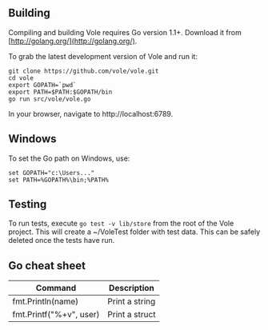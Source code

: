 Building
--------

Compiling and building Vole requires Go version 1.1+. Download it from [http://golang.org/](http://golang.org/).

To grab the latest development version of Vole and run it:

    git clone https://github.com/vole/vole.git
    cd vole
    export GOPATH=`pwd`
    export PATH=$PATH:$GOPATH/bin
    go run src/vole/vole.go

In your browser, navigate to http://localhost:6789.

Windows
-------

To set the Go path on Windows, use:

    set GOPATH="c:\Users..."
    set PATH=%GOPATH%\bin;%PATH%

Testing
-------

To run tests, execute `go test -v lib/store` from the root of the Vole project. This will create a ~/VoleTest folder with test data. This can be safely deleted once the tests have run.

Go cheat sheet
--------------

| Command | Description |
| ------- | ----------- |
fmt.Println(name) | Print a string
fmt.Printf("%+v", user) | Print a struct
